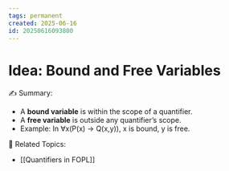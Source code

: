 ```yaml
---
tags: permanent
created: 2025-06-16
id: 20250616093800
---
```


# Idea: Bound and Free Variables

✍ Summary:
- A **bound variable** is within the scope of a quantifier.
- A **free variable** is outside any quantifier’s scope.
- Example: In ∀x(P(x) → Q(x,y)), x is bound, y is free.

👀 Related Topics:
- [[Quantifiers in FOPL]]

